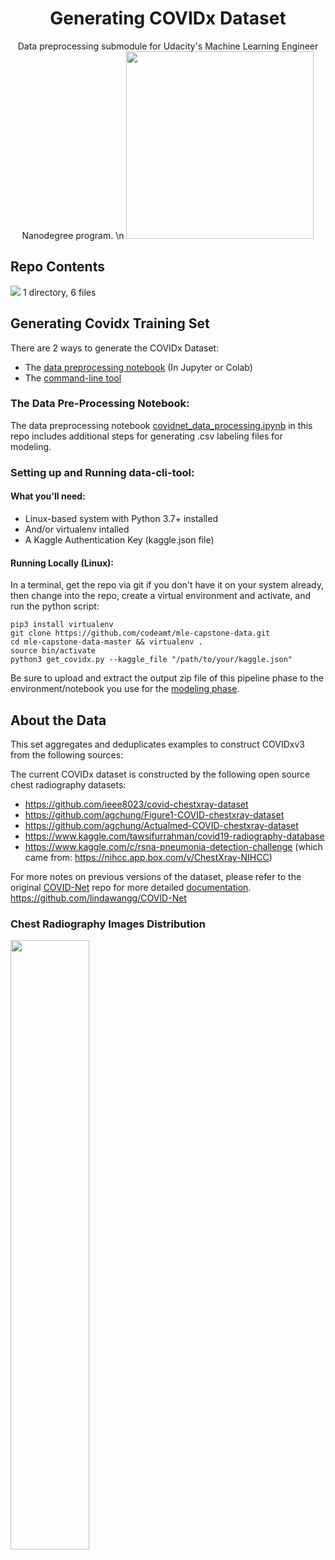 <h1 align="center">Generating COVIDx Dataset</h1>

<p align="center">
 Data preprocessing submodule for Udacity's Machine Learning Engineer Nanodegree program. \n
 <img src="https://drive.google.com/uc?export=view&id=1xE3OFoQP3hdyI8nP_iU_i9Y7zLJZ4QQO" width="300" />
</p>
 
 ## Repo Contents
 
<img src="https://drive.google.com/uc?export=view&id=1oX3lTBcAGrZcfSB-ZyIs5D3wymxcPToF" />
1 directory, 6 files

## Generating Covidx Training Set 

There are 2 ways to generate the COVIDx Dataset: 

- The [data preprocessing notebook](https://github.com/codeamt/mle-capstone-data/blob/master/data_pre-processing.ipynb) (In Jupyter or Colab) 
- The [command-line tool](https://github.com/codeamt/mle-capstone-data/tree/master/data-cli-tool)

### The Data Pre-Processing Notebook: 
The data preprocessing notebook [covidnet_data_processing.ipynb](https://github.com/codeamt/mle-capstone-data/blob/master/covidnet_data_processsing.ipynb) in this repo includes additional steps for generating .csv labeling files for modeling.

### Setting up and Running data-cli-tool:

#### What you'll need: 

- Linux-based system with Python 3.7+ installed
- And/or virtualenv intalled 
- A Kaggle Authentication Key (kaggle.json file)

#### Running Locally (Linux): 

In a terminal, get the repo via git if you don't have it on your system already, then change into the repo, create a virtual environment and activate, and run the python script: 

```
pip3 install virtualenv
git clone https://github.com/codeamt/mle-capstone-data.git
cd mle-capstone-data-master && virtualenv .
source bin/activate
python3 get_covidx.py --kaggle_file "/path/to/your/kaggle.json"
```

Be sure to upload and extract the output zip file of this pipeline phase to the environment/notebook you use for the [modeling phase](https://github.com/codeamt/mle-capstone-modeling).


## About the Data 

This set aggregates and deduplicates examples to construct COVIDxv3 from the following sources:  

The current COVIDx dataset is constructed by the following open source chest radiography datasets:

- https://github.com/ieee8023/covid-chestxray-dataset
- https://github.com/agchung/Figure1-COVID-chestxray-dataset
- https://github.com/agchung/Actualmed-COVID-chestxray-dataset
- https://www.kaggle.com/tawsifurrahman/covid19-radiography-database
- https://www.kaggle.com/c/rsna-pneumonia-detection-challenge (which came from: https://nihcc.app.box.com/v/ChestXray-NIHCC)

For more notes on previous versions of the dataset, please refer to the original [COVID-Net](https://github.com/lindawangg/COVID-Net) repo for more detailed [documentation](https://github.com/lindawangg/COVID-Net/blob/master/docs/COVIDx.md). https://github.com/lindawangg/COVID-Net

### Chest Radiography Images Distribution 

<img src="https://drive.google.com/uc?export=view&id=1IhjhezM8GYKbUQPeHRTQsFVKW-NE6OHk" width="50%" />


